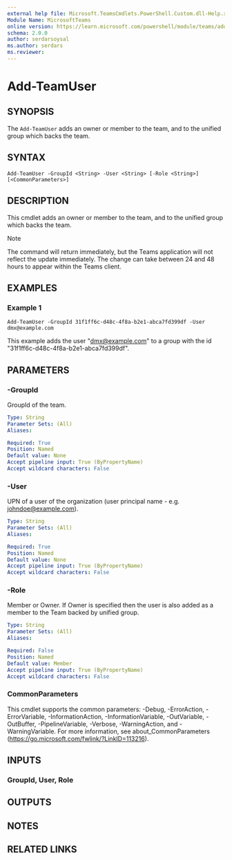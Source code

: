 ```yaml
---
external help file: Microsoft.TeamsCmdlets.PowerShell.Custom.dll-Help.xml
Module Name: MicrosoftTeams
online version: https://learn.microsoft.com/powershell/module/teams/add-teamuser
schema: 2.0.0
author: serdarsoysal
ms.author: serdars
ms.reviewer:
---
```


# Add-TeamUser

## SYNOPSIS
The `Add-TeamUser` adds an owner or member to the team, and to the unified group which backs the team.

## SYNTAX
```
Add-TeamUser -GroupId <String> -User <String> [-Role <String>] [<CommonParameters>]
```

## DESCRIPTION
This cmdlet adds an owner or member to the team, and to the unified group which backs the team.

> [!Note]
> The command will return immediately, but the Teams application will not reflect the update immediately. The change can take between 24 and 48 hours to appear within the Teams client. 

## EXAMPLES

### Example 1
```
Add-TeamUser -GroupId 31f1ff6c-d48c-4f8a-b2e1-abca7fd399df -User dmx@example.com
```

This example adds the user "dmx@example.com" to a group with the id "31f1ff6c-d48c-4f8a-b2e1-abca7fd399df".

## PARAMETERS

### -GroupId
GroupId of the team.

```yaml
Type: String
Parameter Sets: (All)
Aliases:

Required: True
Position: Named
Default value: None
Accept pipeline input: True (ByPropertyName)
Accept wildcard characters: False
```

### -User
UPN of a user of the organization (user principal name - e.g. johndoe@example.com).

```yaml
Type: String
Parameter Sets: (All)
Aliases:

Required: True
Position: Named
Default value: None
Accept pipeline input: True (ByPropertyName)
Accept wildcard characters: False
```

### -Role
Member or Owner. If Owner is specified then the user is also added as a member to the Team backed by unified group. 

```yaml
Type: String
Parameter Sets: (All)
Aliases:

Required: False
Position: Named
Default value: Member
Accept pipeline input: True (ByPropertyName)
Accept wildcard characters: False
```

### CommonParameters
This cmdlet supports the common parameters: -Debug, -ErrorAction, -ErrorVariable, -InformationAction, -InformationVariable, -OutVariable, -OutBuffer, -PipelineVariable, -Verbose, -WarningAction, and -WarningVariable.
For more information, see about_CommonParameters (https://go.microsoft.com/fwlink/?LinkID=113216).

## INPUTS

### GroupId, User, Role

## OUTPUTS

## NOTES

## RELATED LINKS
